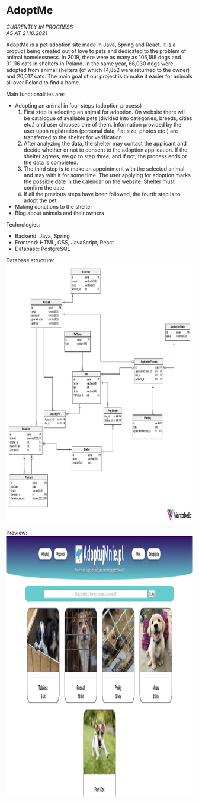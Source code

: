 # AdoptMe

*CURRENTLY IN PROGRESS* <br>
*AS AT 21.10.2021*

AdoptMe is a pet adoption site made in Java, Spring and React.
It is a product being created out of love to pets and dedicated to the problem of animal homelessness. In 2019, there were as many as 105,188 dogs and 31,116 cats in shelters in Poland. In the same year, 66,030 dogs were adopted from animal shelters (of which 14,852 were returned to the owner) and 20,017 cats.
The main goal of our project is to make it easier for animals all over Poland to find a home.

Main functionalities are:
- Adopting an animal in four steps (adoption process)
  1. First step is selecting an animal for adoption. On website there will be catalogue of available pets (divided into categories, breeds, cities etc.) and user chooses one of them. Information provided by the user upon registration (personal data, flat size, photos etc.) are transferred to the shelter for verification.
  2. After analyzing the data, the shelter may contact the applicant and decide whether or not to consent to the adoption application. If the shelter agrees, we go to step three, and if not, the process ends or the data is completed.
  3. The third step is to make an appointment with the selected animal and stay with it for some time. The user applying for adoption marks the possible date in the calendar on the website. Shelter must confirm the date.
  4. If all the previous steps have been followed, the fourth step is to adopt the pet.
- Making donations to the shelter
- Blog about animals and their owners

Technologies:
- Backend: Java, Spring
- Frontend: HTML, CSS, JavaScript, React
- Database: PostgreSQL

Database structure: <br>
<img src="/readme_images/database_structure.jpg" width="900" height="700" />

Preview:
<img src="/readme_images/website_preview.png" width="900" height="700" />
